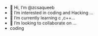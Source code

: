 - 👋 Hi, I’m @zcsaqueeb
- 👀 I’m interested in coding and Hacking ...
- 🌱 I’m currently learning c ,c++...
- 💞️ I’m looking to collaborate on ...
- coding 

<!---
Zcsaqueeb/Zcsaqueeb is a ✨ special ✨ repository because its `README.md` (this file) appears on your GitHub profile.
You can click the Preview link to take a look at your changes.
--->
